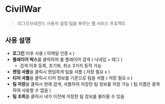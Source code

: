 # CivilWar
> 리그오브레전드 사용자 설정 팀을 짜주는 웹 서비스 프로젝트

## 사용 설명 
- **로그인** 이후 사용 ( 이메일 인증 x )
- **플레이어 박스**를 클릭하여 롤 플레이어 검색 ( 닉네임 + 태그 )
  - 검색 이후 등록, 초기화, 취소 3가지 동작 가능
- **랜덤 셔플**을 클릭시 랜덤하게 팀을 셔플 ( 저장 필요 x )
- **티어 셔플**을 클릭시 티어 정보를 기준으로 팀을 셔플 ( 저장 필요 o )
- **팀 저장**을 클릭시 현재 검색, 셔플하여 저장한 팀 정보를 저장 가능 ( 팀 이름은 중복하여 사용할 수 없음 )
- **팀 조회**를 클릭시 내가 이전에 저장한 팀 정보를 불러올 수 있음
